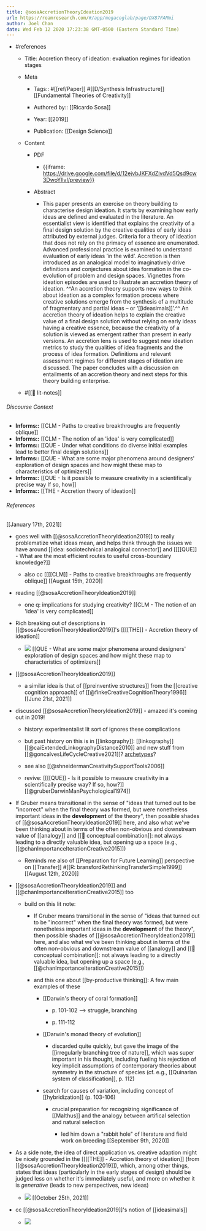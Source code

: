 ```yaml
---
title: @sosaAccretionTheoryIdeation2019
url: https://roamresearch.com/#/app/megacoglab/page/DX87FAMmi
author: Joel Chan
date: Wed Feb 12 2020 17:23:38 GMT-0500 (Eastern Standard Time)
---
```


- #references

    - Title: Accretion theory of ideation: evaluation regimes for ideation stages

    - Meta

        - Tags:: #[[ref/Paper]] #[[D/Synthesis Infrastructure]] [[Fundamental Theories of Creativity]]

        - Authored by:: [[Ricardo Sosa]]

        - Year: [[2019]]

        - Publication: [[Design Science]]

    - Content

        - PDF

            - {{iframe: https://drive.google.com/file/d/12ejvbJKFXdZivdVd5Qsd9cw3DwoYllvI/preview}}

        - Abstract

            - This paper presents an exercise on theory building to characterise design ideation. It starts by examining how early ideas are defined and evaluated in the literature. An essentialist view is identified that explains the creativity of a final design solution by the creative qualities of early ideas attributed by external judges. Criteria for a theory of ideation that does not rely on the primacy of essence are enumerated. Advanced professional practice is examined to understand evaluation of early ideas ‘in the wild’. Accretion is then introduced as an analogical model to imaginatively drive definitions and conjectures about idea formation in the co-evolution of problem and design spaces. Vignettes from ideation episodes are used to illustrate an accretion theory of ideation. ^^An accretion theory supports new ways to think about ideation as a complex formation process where creative solutions emerge from the synthesis of a multitude of fragmentary and partial ideas – or ‘[[ideasimals]]’.^^ An accretion theory of ideation helps to explain the creative value of a final design solution without relying on early ideas having a creative essence, because the creativity of a solution is viewed as emergent rather than present in early versions. An accretion lens is used to suggest new ideation metrics to study the qualities of idea fragments and the process of idea formation. Definitions and relevant assessment regimes for diﬀerent stages of ideation are discussed. The paper concludes with a discussion on entailments of an accretion theory and next steps for this theory building enterprise.

    - #[[📝 lit-notes]]

###### Discourse Context

- **Informs::** [[CLM - Paths to creative breakthroughs are frequently oblique]]
- **Informs::** [[CLM - The notion of an 'idea' is very complicated]]
- **Informs::** [[QUE - Under what conditions do diverse initial examples lead to better final design solutions]]
- **Informs::** [[QUE - What are some major phenomena around designers' exploration of design spaces and how might these map to characteristics of optimizers]]
- **Informs::** [[QUE - Is it possible to measure creativity in a scientifically precise way If so, how]]
- **Informs::** [[THE - Accretion theory of ideation]]

###### References

[[January 17th, 2021]]

- goes well with [[@sosaAccretionTheoryIdeation2019]] to really problematize what ideas mean, and helps think through the issues we have around [[idea: sociotechnical analogical connector]] and [[[[QUE]] - What are the most efficient routes to useful cross-boundary knowledge?]]

    - also cc [[[[CLM]] - Paths to creative breakthroughs are frequently oblique]]
[[August 15th, 2020]]

- reading [[@sosaAccretionTheoryIdeation2019]]

    - one q: implications for studying creativity?
[[CLM - The notion of an 'idea' is very complicated]]

- Rich breaking out of descriptions in [[@sosaAccretionTheoryIdeation2019]]'s [[[[THE]] - Accretion theory of ideation]]

    - ![](https://firebasestorage.googleapis.com/v0/b/firescript-577a2.appspot.com/o/imgs%2Fapp%2Fmegacoglab%2FtylSnkBRWv?alt=media&token=a9e87c17-5bee-4c99-a515-aeb10cd234e5)
[[QUE - What are some major phenomena around designers' exploration of design spaces and how might these map to characteristics of optimizers]]

- [[@sosaAccretionTheoryIdeation2019]]

    - a similar idea is that of [[preinventive structures]] from the [[creative cognition approach]] of [[@finkeCreativeCognitionTheory1996]]
[[June 21st, 2021]]

- discussed [[@sosaAccretionTheoryIdeation2019]] - amazed it's coming out in 2019!

    - history: experimentalist lit sort of ignores these complications

    - but past history on this is in [[linkography]]: [[linkography]] [[@caiExtendedLinkographyDistance2010]] and new stuff from [[@goncalvesLifeCycleCreative2021]]? [archetypes](((43ZLjVaJZ)))?

    - see also [[@shneidermanCreativitySupportTools2006]]

    - revive: [[[[QUE]] - Is it possible to measure creativity in a scientifically precise way? If so, how?]]
[[@gruberDarwinManPsychological1974]]

- If Gruber means transitional in the sense of "ideas that turned out to be "incorrect" when the final theory was formed, but were nonetheless important ideas in the **development** of the theory", then possible shades of [[@sosaAccretionTheoryIdeation2019]] here, and also what we've been thinking about in terms of the often non-obvious and downstream value of [[analogy]] and [[🧱 conceptual combination]]: not always leading to a directly valuable idea, but opening up a space (e.g., [[@chanImportanceIterationCreative2015]])

    - Reminds me also of [[Preparation for Future Learning]] perspective on [[Transfer]] #[[R: bransfordRethinkingTransferSimple1999]]
[[August 12th, 2020]]

- [[@sosaAccretionTheoryIdeation2019]] and [[@chanImportanceIterationCreative2015]] too

    - build on this lit note:

        - If Gruber means transitional in the sense of "ideas that turned out to be "incorrect" when the final theory was formed, but were nonetheless important ideas in the **development** of the theory", then possible shades of [[@sosaAccretionTheoryIdeation2019]] here, and also what we've been thinking about in terms of the often non-obvious and downstream value of [[analogy]] and [[🧱 conceptual combination]]: not always leading to a directly valuable idea, but opening up a space (e.g., [[@chanImportanceIterationCreative2015]])

        - and this one about [[by-productive thinking]]: A few main examples of these

            - [[Darwin's theory of coral formation]]

                - p. 101-102 --> struggle, branching

                - p. 111-112

            - [[Darwin's monad theory of evolution]]

                - discarded quite quickly, but gave the image of the [[irregularly branching tree of nature]], which was super important in his thought, including fueling his rejection of key implicit assumptions of contemporary theories about symmetry in the structure of species (cf. e.g., [[Quinarian system of classification]], p. 112)

            - search for causes of variation, including concept of [[hybridization]] (p. 103-106)

                - crucial preparation for recognizing significance of [[Malthus]] and the analogy between artifical selection and natural selection

                    - led him down a "rabbit hole" of literature and field work on breeding
[[September 9th, 2020]]

- As a side note, the idea of direct application vs. creative adaption might be nicely grounded in the [[[[THE]] - Accretion theory of ideation]] (from [[@sosaAccretionTheoryIdeation2019]]), which, among other things, states that ideas (particularly in the early stages of design) should be judged less on whether it's immediately useful, and more on whether it is *generative* (leads to new perspectives, new ideas)

    - ![](https://firebasestorage.googleapis.com/v0/b/firescript-577a2.appspot.com/o/imgs%2Fapp%2Fmegacoglab%2FqnBAVpBRc6.png?alt=media&token=c50d1691-d44f-4efe-a912-92bedfab0c0e)
[[October 25th, 2021]]

- cc [[@sosaAccretionTheoryIdeation2019]]'s notion of [[ideasimals]]

    - ![](https://firebasestorage.googleapis.com/v0/b/firescript-577a2.appspot.com/o/imgs%2Fapp%2Fmegacoglab%2FtylSnkBRWv?alt=media&token=a9e87c17-5bee-4c99-a515-aeb10cd234e5)
